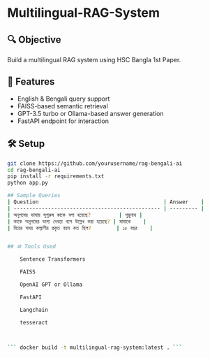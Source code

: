 # Multilingual-RAG-System

## 🔍 Objective
Build a multilingual RAG system using HSC Bangla 1st Paper.

## 🚀 Features
- English & Bengali query support
- FAISS-based semantic retrieval
- GPT-3.5 turbo or Ollama-based answer generation
- FastAPI endpoint for interaction

## 🛠️ Setup
```bash
git clone https://github.com/yourusername/rag-bengali-ai
cd rag-bengali-ai
pip install -r requirements.txt
python app.py

## Sample Queries
| Question                                        | Answer    |
| ----------------------------------------------- | --------- |
| অনুপমের ভাষায় সুপুরুষ কাকে বলা হয়েছে?         | শুম্ভুনাথ |
| কাকে অনুপমের ভাগ্য দেবতা বলে উল্লেখ করা হয়েছে? | মামাকে    |
| বিয়ের সময় কল্যাণীর প্রকৃত বয়স কত ছিল?        | ১৫ বছর    |


## ⚙️ Tools Used

    Sentence Transformers

    FAISS

    OpenAI GPT or Ollama

    FastAPI

    Langchain 

    tesseract



``` docker build -t multilingual-rag-system:latest . ```